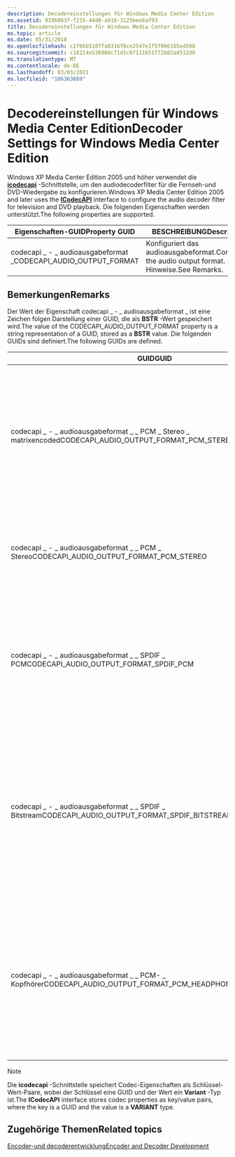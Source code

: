```yaml
---
description: Decodereinstellungen für Windows Media Center Edition
ms.assetid: 019b063f-f215-44d8-a916-3125bee6af93
title: Decodereinstellungen für Windows Media Center Edition
ms.topic: article
ms.date: 05/31/2018
ms.openlocfilehash: c2f66b5107fa0316f6ce2547e1f5f066165ed598
ms.sourcegitcommit: c16214e53680dc71d1c07111b51f72b82a4512d8
ms.translationtype: MT
ms.contentlocale: de-DE
ms.lasthandoff: 03/03/2021
ms.locfileid: "106363889"
---
```

# <a name="decoder-settings-for-windows-media-center-edition"></a><span data-ttu-id="1a67b-103">Decodereinstellungen für Windows Media Center Edition</span><span class="sxs-lookup"><span data-stu-id="1a67b-103">Decoder Settings for Windows Media Center Edition</span></span>

<span data-ttu-id="1a67b-104">Windows XP Media Center Edition 2005 und höher verwendet die [**icodecapi**](/windows/desktop/api/Strmif/nn-strmif-icodecapi) -Schnittstelle, um den audiodecoderfilter für die Fernseh-und DVD-Wiedergabe zu konfigurieren.</span><span class="sxs-lookup"><span data-stu-id="1a67b-104">Windows XP Media Center Edition 2005 and later uses the [**ICodecAPI**](/windows/desktop/api/Strmif/nn-strmif-icodecapi) interface to configure the audio decoder filter for television and DVD playback.</span></span> <span data-ttu-id="1a67b-105">Die folgenden Eigenschaften werden unterstützt.</span><span class="sxs-lookup"><span data-stu-id="1a67b-105">The following properties are supported.</span></span>



| <span data-ttu-id="1a67b-106">Eigenschaften-GUID</span><span class="sxs-lookup"><span data-stu-id="1a67b-106">Property GUID</span></span>                   | <span data-ttu-id="1a67b-107">BESCHREIBUNG</span><span class="sxs-lookup"><span data-stu-id="1a67b-107">Description</span></span>                                      |
|---------------------------------|--------------------------------------------------|
| <span data-ttu-id="1a67b-108">codecapi \_ - \_ audioausgabeformat \_</span><span class="sxs-lookup"><span data-stu-id="1a67b-108">CODECAPI\_AUDIO\_OUTPUT\_FORMAT</span></span> | <span data-ttu-id="1a67b-109">Konfiguriert das audioausgabeformat.</span><span class="sxs-lookup"><span data-stu-id="1a67b-109">Configures the audio output format.</span></span> <span data-ttu-id="1a67b-110">Siehe Hinweise.</span><span class="sxs-lookup"><span data-stu-id="1a67b-110">See Remarks.</span></span> |



 

## <a name="remarks"></a><span data-ttu-id="1a67b-111">Bemerkungen</span><span class="sxs-lookup"><span data-stu-id="1a67b-111">Remarks</span></span>

<span data-ttu-id="1a67b-112">Der Wert der Eigenschaft codecapi \_ - \_ audioausgabeformat \_ ist eine Zeichen folgen Darstellung einer GUID, die als **BSTR** -Wert gespeichert wird.</span><span class="sxs-lookup"><span data-stu-id="1a67b-112">The value of the CODECAPI\_AUDIO\_OUTPUT\_FORMAT property is a string representation of a GUID, stored as a **BSTR** value.</span></span> <span data-ttu-id="1a67b-113">Die folgenden GUIDs sind definiert.</span><span class="sxs-lookup"><span data-stu-id="1a67b-113">The following GUIDs are defined.</span></span>



| <span data-ttu-id="1a67b-114">GUID</span><span class="sxs-lookup"><span data-stu-id="1a67b-114">GUID</span></span>                                                        | <span data-ttu-id="1a67b-115">Beschreibung</span><span class="sxs-lookup"><span data-stu-id="1a67b-115">Description</span></span>                                                                                                                                                                                                    |
|-------------------------------------------------------------|----------------------------------------------------------------------------------------------------------------------------------------------------------------------------------------------------------------|
| <span data-ttu-id="1a67b-116">codecapi \_ - \_ audioausgabeformat \_ \_ PCM \_ Stereo \_ matrixencoded</span><span class="sxs-lookup"><span data-stu-id="1a67b-116">CODECAPI\_AUDIO\_OUTPUT\_FORMAT\_PCM\_STEREO\_MATRIXENCODED</span></span> | <span data-ttu-id="1a67b-117">Der Software Audiofilter sollte das Decodieren von Software und das Ausgeben eines Stereo-Audiostreams durchführen, wobei die Multichannel-Audiomatrix auf die beiden Kanäle codiert ist.</span><span class="sxs-lookup"><span data-stu-id="1a67b-117">The software audio filter should perform software decoding and output a stereo audio stream, with the multichannel audio matrix encoded to the two channels.</span></span>                                                   |
| <span data-ttu-id="1a67b-118">codecapi \_ - \_ audioausgabeformat \_ \_ PCM \_ Stereo</span><span class="sxs-lookup"><span data-stu-id="1a67b-118">CODECAPI\_AUDIO\_OUTPUT\_FORMAT\_PCM\_STEREO</span></span>                | <span data-ttu-id="1a67b-119">Der Software-Audiofilter sollte Software Decodierung durchführen und einen Stereo-Audiostream ausgeben.</span><span class="sxs-lookup"><span data-stu-id="1a67b-119">The software audio filter should perform software decoding and output a stereo audio stream.</span></span>                                                                                                                   |
| <span data-ttu-id="1a67b-120">codecapi \_ - \_ audioausgabeformat \_ \_ SPDIF \_ PCM</span><span class="sxs-lookup"><span data-stu-id="1a67b-120">CODECAPI\_AUDIO\_OUTPUT\_FORMAT\_SPDIF\_PCM</span></span>                 | <span data-ttu-id="1a67b-121">Der Software Audiofilter sollte Software-Audiodecodierung durchführen, auch wenn die physische Ausgabe des PCs eine digitale Schnittstelle sein kann, z. b. S/PDIF.</span><span class="sxs-lookup"><span data-stu-id="1a67b-121">The software audio filter should perform software audio decoding, even though the physical output from the PC may be a digital interface, such as S/PDIF.</span></span>                                                      |
| <span data-ttu-id="1a67b-122">codecapi \_ - \_ audioausgabeformat \_ \_ SPDIF \_ Bitstream</span><span class="sxs-lookup"><span data-stu-id="1a67b-122">CODECAPI\_AUDIO\_OUTPUT\_FORMAT\_SPDIF\_BITSTREAM</span></span>           | <span data-ttu-id="1a67b-123">Der softwareupdateifilter sollte keine Software-Audiodecodierung durchführen, sondern den unformatierten, digitalen audiopstream für die externe Verarbeitung durch ein Gerät übergeben, das mit einem digitalen audiolink verbunden ist, z. b. S/PDIF</span><span class="sxs-lookup"><span data-stu-id="1a67b-123">The software audio filter should not perform software audio decoding, but should pass the raw digital audio bitstream for external processing by a device connected with a digital audio link, such as S/PDIF.</span></span> |
| <span data-ttu-id="1a67b-124">codecapi \_ - \_ audioausgabeformat \_ \_ PCM- \_ Kopfhörer</span><span class="sxs-lookup"><span data-stu-id="1a67b-124">CODECAPI\_AUDIO\_OUTPUT\_FORMAT\_PCM\_HEADPHONES</span></span>            | <span data-ttu-id="1a67b-125">Der Software Audiofilter sollte Software-Audiodecodierung durchführen und die proprietäre Verarbeitung anwenden, um für Kopfhörer zu optimieren.</span><span class="sxs-lookup"><span data-stu-id="1a67b-125">The software audio filter should perform software audio decoding and should apply proprietary processing to optimize for headphones.</span></span> <span data-ttu-id="1a67b-126">Die Unterstützung für diese Einstellung ist optional.</span><span class="sxs-lookup"><span data-stu-id="1a67b-126">Support for this setting is optional.</span></span>                                     |



 

> [!Note]  
> <span data-ttu-id="1a67b-127">Die **icodecapi** -Schnittstelle speichert Codec-Eigenschaften als Schlüssel-Wert-Paare, wobei der Schlüssel eine GUID und der Wert ein **Variant** -Typ ist.</span><span class="sxs-lookup"><span data-stu-id="1a67b-127">The **ICodecAPI** interface stores codec properties as key/value pairs, where the key is a GUID and the value is a **VARIANT** type.</span></span>

 

## <a name="related-topics"></a><span data-ttu-id="1a67b-128">Zugehörige Themen</span><span class="sxs-lookup"><span data-stu-id="1a67b-128">Related topics</span></span>

<dl> <dt>

[<span data-ttu-id="1a67b-129">Encoder-und decoderentwicklung</span><span class="sxs-lookup"><span data-stu-id="1a67b-129">Encoder and Decoder Development</span></span>](encoder-and-decoder-development.md)
</dt> </dl>

 

 



